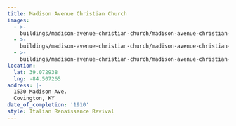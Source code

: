 ```yaml
---
title: Madison Avenue Christian Church
images:
  - >-
    buildings/madison-avenue-christian-church/madison-avenue-christian-church-0_xvu5re
  - >-
    buildings/madison-avenue-christian-church/madison-avenue-christian-church-1_exqqci
  - >-
    buildings/madison-avenue-christian-church/madison-avenue-christian-church-2_tpwxyr
location:
  lat: 39.072938
  lng: -84.507265
address: |-
  1530 Madison Ave.
  Covington, KY
date_of_completion: '1910'
style: Italian Renaissance Revival
---
```


